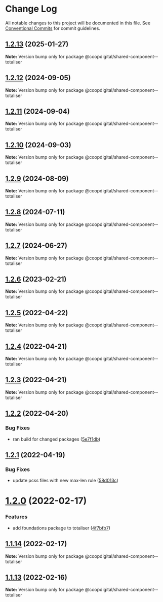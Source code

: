 # Change Log

All notable changes to this project will be documented in this file.
See [Conventional Commits](https://conventionalcommits.org) for commit guidelines.

## [1.2.13](https://github.com/coopdigital/coop-frontend/compare/@coopdigital/shared-component--totaliser@1.2.12...@coopdigital/shared-component--totaliser@1.2.13) (2025-01-27)

**Note:** Version bump only for package @coopdigital/shared-component--totaliser





## [1.2.12](https://github.com/coopdigital/coop-frontend/compare/@coopdigital/shared-component--totaliser@1.2.11...@coopdigital/shared-component--totaliser@1.2.12) (2024-09-05)

**Note:** Version bump only for package @coopdigital/shared-component--totaliser





## [1.2.11](https://github.com/coopdigital/coop-frontend/compare/@coopdigital/shared-component--totaliser@1.2.10...@coopdigital/shared-component--totaliser@1.2.11) (2024-09-04)

**Note:** Version bump only for package @coopdigital/shared-component--totaliser





## [1.2.10](https://github.com/coopdigital/coop-frontend/compare/@coopdigital/shared-component--totaliser@1.2.9...@coopdigital/shared-component--totaliser@1.2.10) (2024-09-03)

**Note:** Version bump only for package @coopdigital/shared-component--totaliser





## [1.2.9](https://github.com/coopdigital/coop-frontend/compare/@coopdigital/shared-component--totaliser@1.2.8...@coopdigital/shared-component--totaliser@1.2.9) (2024-08-09)

**Note:** Version bump only for package @coopdigital/shared-component--totaliser





## [1.2.8](https://github.com/coopdigital/coop-frontend/compare/@coopdigital/shared-component--totaliser@1.2.7...@coopdigital/shared-component--totaliser@1.2.8) (2024-07-11)

**Note:** Version bump only for package @coopdigital/shared-component--totaliser





## [1.2.7](https://github.com/coopdigital/coop-frontend/compare/@coopdigital/shared-component--totaliser@1.2.6...@coopdigital/shared-component--totaliser@1.2.7) (2024-06-27)

**Note:** Version bump only for package @coopdigital/shared-component--totaliser





## [1.2.6](https://github.com/coopdigital/coop-frontend/compare/@coopdigital/shared-component--totaliser@1.2.5...@coopdigital/shared-component--totaliser@1.2.6) (2023-02-21)

**Note:** Version bump only for package @coopdigital/shared-component--totaliser





## [1.2.5](https://github.com/coopdigital/coop-frontend/compare/@coopdigital/shared-component--totaliser@1.2.4...@coopdigital/shared-component--totaliser@1.2.5) (2022-04-22)

**Note:** Version bump only for package @coopdigital/shared-component--totaliser





## [1.2.4](https://github.com/coopdigital/coop-frontend/compare/@coopdigital/shared-component--totaliser@1.2.3...@coopdigital/shared-component--totaliser@1.2.4) (2022-04-21)

**Note:** Version bump only for package @coopdigital/shared-component--totaliser





## [1.2.3](https://github.com/coopdigital/coop-frontend/compare/@coopdigital/shared-component--totaliser@1.2.2...@coopdigital/shared-component--totaliser@1.2.3) (2022-04-21)

**Note:** Version bump only for package @coopdigital/shared-component--totaliser





## [1.2.2](https://github.com/coopdigital/coop-frontend/compare/@coopdigital/shared-component--totaliser@1.2.1...@coopdigital/shared-component--totaliser@1.2.2) (2022-04-20)


### Bug Fixes

* ran build for changed packages ([5e7f1db](https://github.com/coopdigital/coop-frontend/commit/5e7f1dbdf38ca13b8233b81f72d3725b8a47d834))





## [1.2.1](https://github.com/coopdigital/coop-frontend/compare/@coopdigital/shared-component--totaliser@1.2.0...@coopdigital/shared-component--totaliser@1.2.1) (2022-04-19)


### Bug Fixes

* update pcss files with new max-len rule ([58d013c](https://github.com/coopdigital/coop-frontend/commit/58d013c58111ff07521b792b0538bca2690efc74))





# [1.2.0](https://github.com/coopdigital/coop-frontend/compare/@coopdigital/shared-component--totaliser@1.1.14...@coopdigital/shared-component--totaliser@1.2.0) (2022-02-17)


### Features

* add foundations package to totaliser ([4f7bfb7](https://github.com/coopdigital/coop-frontend/commit/4f7bfb7ba745993387464d22c059a7539645dcfa))





## [1.1.14](https://github.com/coopdigital/coop-frontend/compare/@coopdigital/shared-component--totaliser@1.1.13...@coopdigital/shared-component--totaliser@1.1.14) (2022-02-17)

**Note:** Version bump only for package @coopdigital/shared-component--totaliser





## [1.1.13](https://github.com/coopdigital/coop-frontend/compare/@coopdigital/shared-component--totaliser@1.1.12...@coopdigital/shared-component--totaliser@1.1.13) (2022-02-16)

**Note:** Version bump only for package @coopdigital/shared-component--totaliser
